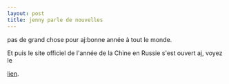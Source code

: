 ```yaml
---
layout: post
title: jenny parle de nouvelles
---
```


pas de grand chose pour aj:bonne année à tout le monde.

Et puis le site officiel de l'année de la Chine en Russie s'est ouvert aj, voyez le 

[lien](http://www.2007china.org/).
